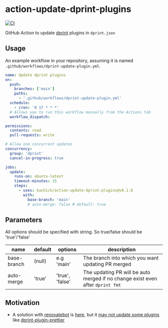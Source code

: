 # action-update-dprint-plugins

[![CI](https://github.com/kachick/action-update-dprint-plugins/actions/workflows/validate.yml/badge.svg?branch=main)](https://github.com/kachick/action-update-dprint-plugins/actions/workflows/validate.yml?query=branch%3Amain++)

GitHub Action to update [dprint](https://github.com/dprint/dprint) plugins in `dprint.json`

## Usage

An example workflow in your repository, assuming it is named `.github/workflows/dprint-update-plugin.yml`.

```yaml
name: Update dprint plugins
on:
  push:
    branches: ['main']
    paths:
      - '.github/workflows/dprint-update-plugin.yml'
  schedule:
    - cron: '0 17 * * *'
  # Allows you to run this workflow manually from the Actions tab
  workflow_dispatch:

permissions:
  contents: read
  pull-requests: write

# Allow one concurrent updates
concurrency:
  group: 'dprint'
  cancel-in-progress: true

jobs:
  update:
    runs-on: ubuntu-latest
    timeout-minutes: 15
    steps:
      - uses: kachick/action-update-dprint-plugins@v0.1.0
        with:
          base-branch: 'main'
          # auto-merge: false # default: true
```

## Parameters

All options should be specified with string. So true/false should be 'true'/'false'

| name        | default | options         | description                                                                    |
| ----------- | ------- | --------------- | ------------------------------------------------------------------------------ |
| base-branch | (null)  | e.g 'main'      | The branch into which you want updating PR merged                              |
| auto-merge  | 'true'  | 'true', 'false' | The updating PR will be auto merged if no change exist even after `dprint fmt` |

## Motivation

- A solution with [renovatebot](https://github.com/renovatebot/renovate) is [here](https://github.com/kachick/renovate-config-dprint), but it [may not update some plugins](https://github.com/kachick/renovate-config-dprint/issues/11) like [dprint-plugin-prettier](https://github.com/dprint/dprint-plugin-prettier)
